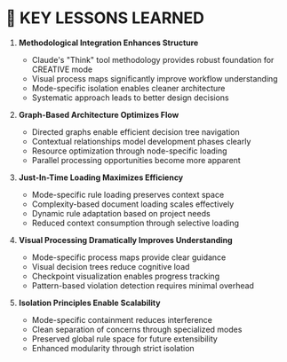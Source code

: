 # 📝 KEY LESSONS LEARNED

1. **Methodological Integration Enhances Structure**
   - Claude's "Think" tool methodology provides robust foundation for CREATIVE mode
   - Visual process maps significantly improve workflow understanding
   - Mode-specific isolation enables cleaner architecture
   - Systematic approach leads to better design decisions

2. **Graph-Based Architecture Optimizes Flow**
   - Directed graphs enable efficient decision tree navigation
   - Contextual relationships model development phases clearly
   - Resource optimization through node-specific loading
   - Parallel processing opportunities become more apparent

3. **Just-In-Time Loading Maximizes Efficiency**
   - Mode-specific rule loading preserves context space
   - Complexity-based document loading scales effectively
   - Dynamic rule adaptation based on project needs
   - Reduced context consumption through selective loading

4. **Visual Processing Dramatically Improves Understanding**
   - Mode-specific process maps provide clear guidance
   - Visual decision trees reduce cognitive load
   - Checkpoint visualization enables progress tracking
   - Pattern-based violation detection requires minimal overhead

5. **Isolation Principles Enable Scalability**
   - Mode-specific containment reduces interference
   - Clean separation of concerns through specialized modes
   - Preserved global rule space for future extensibility
   - Enhanced modularity through strict isolation 
